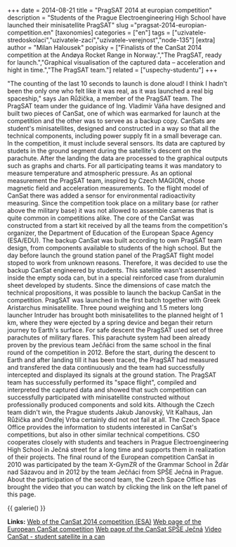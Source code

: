 +++
date = 2014-08-21
title = "PragSAT 2014 at europian competition"
description = "Students of the Prague Electroengineering High School have launched their minisatellite PragSAT"
slug ="pragsat-2014-europian-competition.en"
[taxonomies]
categories = ["en"]
tags = ["uzivatele-stredoskolaci","uzivatele-zaci","uzivatele-verejnost","node-135"]
[extra]
author = "Milan Halousek"
popisky = ["Finalists of the CanSat 2014 competition at the Andøya Rocket Range in Norway.","The PragSAT, ready for launch.","Graphical visualisation of the captured data – acceleration and hight in time.","The PragSAT team."]
related = ["uspechy-studentu"]
+++

"The counting of the last 10 seconds to launch is done aloud! I think I hadn't been the only one who felt like it was real, as it was launched a real big spaceship," says Jan Růžička, a member of the PragSAT team. The PragSAT team under the guidance of Ing. Vladimír Váňa have designed and built two pieces of CanSat, one of which was earmarked for launch at the competition and the other was to servee as a backup copy. CanSats are student's minisatellites, designed and constructed in a way so that all the technical components, including power supply fit in a small beverage can. In the competition, it must include several sensors. Its data are captured by studets in the ground segment during the satellite's descent on the parachute. After the landing the data are processed to the graphical outputs such as graphs and charts. For all participating teams it was mandatory to measure temperature and atmospheric pressure. As an optional measurement the PragSAT team, inspired by Czech MAGION, chose magnetic field and acceleration measurements. To the flight model of CanSat there was added a sensor for environmental radioactivity measuring. Since the competition took place on a military base (or rather above the military base) it was not allowed to assemble cameras that is quite common in competitions alike. The core of the CanSat was constructed from a start kit received by all the teams from the competition's organizer, the Department of Education of the European Space Agency (ESA/EDU). The backup CanSat was built according to own PragSAT team design, from components available to students of the high school. But the day before launch the ground station panel of the PragSAT flight model stoped to work from unknown reasons. Therefore, it was decided to use the backup CanSat engineered by students. This satellite wasn't assembled inside the empty soda can, but in a special reinforced case from duralumin sheet developed by students. Since the dimensions of case match the technical propositions, it was possible to launch the backup CanSat in the competition. PragSAT was launched in the first batch together with Greek Aristarchus minisatellite. Three pound weighing and 1.5 meters long launcher Intruder has brought both minisatellites to the planned height of 1 km, where they were ejected by a spring device and began their return journey to Earth's surface. For safe descent the PragSAT used set of three parachutes of military flares. This parachute system had been already proven by the previous team Ječňáci from the same school in the final round of the competition in 2012. Before the start, during the descent to Earth and after landing till it has been traced, the PragSAT had measured and transfered the data continuously and the team had successfully intercepted and displayed its signals at the ground station. The PragSAT team has successfully performed its "space flight", compiled and interpreted the captured data and showed that such competition can successfully participated with minisatellite constructed without professionally produced components and sold kits. Although the Czech team didn't win, the Prague students Jakub Janovský, Vít Kalhaus, Jan Růžička and Ondřej Vrba certainly did not not fail at all. The Czech Space Office provides the information to students interested in CanSat's competitions, but also in other similar technical competitions. CSO cooperates closely with students and teachers in Prague Electroengineering High School in Ječná street for a long time and supports them in realization of their projects. The final round of the European competition CanSat in 2010 was participated by the team X-GymZR of the Grammar School in Žďár nad Sázavou and in 2012 by the team Ječňáci from SPŠE Ječná in Prague. About the participation of the second team, the Czech Space Office has brought the video that you can watch by clicking the link on the left panel of this page.

{{ galerie() }}

**Links:**
[Web of the CanSat 2014 competition (ESA)]
[Web page of the European CanSat competition]
[Web page of the CanSat SPŠE Ječná]
[Video CanSat - student satellite in a can]

[Web of the CanSat 2014 competition (ESA)]: http://www.esa.int/Education/Teachers_Corner/Cansat_competition_successfully_completed
[Web page of the European CanSat competition]: http://www.cansat.eu
[Web page of the CanSat SPŠE Ječná]: http://www.spsejecna.net/cansat
[Video CanSat - student satellite in a can]: http://youtu.be/uCCqSRfnLxM
